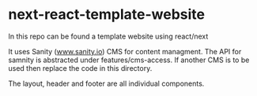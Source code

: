 # next-react-template-website

In this repo can be found a template website using react/next

It uses Sanity (www.sanity.io) CMS for content managment. The API for samnity is abstracted under features/cms-access. If another CMS is to be used then replace the code in this directory.

The layout, header and footer are all individual components.
